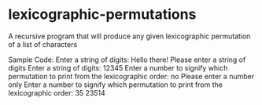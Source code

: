 # lexicographic-permutations
A recursive program that will produce any given lexicographic permutation of a list of characters

Sample Code:
Enter a string of digits: Hello there!
Please enter a string of digits
Enter a string of digits: 12345
Enter a number to signify which permutation to print from the lexicographic order: no
Please enter a number only
Enter a number to signify which permutation to print from the lexicographic order: 35
23514
